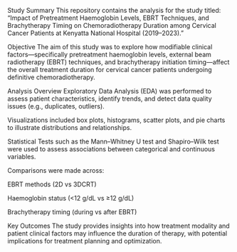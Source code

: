 Study Summary
This repository contains the analysis for the study titled:
“Impact of Pretreatment Haemoglobin Levels, EBRT Techniques, and Brachytherapy Timing on Chemoradiotherapy Duration among Cervical Cancer Patients at Kenyatta National Hospital (2019–2023).”

Objective
The aim of this study was to explore how modifiable clinical factors—specifically pretreatment haemoglobin levels, external beam radiotherapy (EBRT) techniques, and brachytherapy initiation timing—affect the overall treatment duration for cervical cancer patients undergoing definitive chemoradiotherapy.

Analysis Overview
Exploratory Data Analysis (EDA) was performed to assess patient characteristics, identify trends, and detect data quality issues (e.g., duplicates, outliers).

Visualizations included box plots, histograms, scatter plots, and pie charts to illustrate distributions and relationships.

Statistical Tests such as the Mann–Whitney U test and Shapiro–Wilk test were used to assess associations between categorical and continuous variables.

Comparisons were made across:

EBRT methods (2D vs 3DCRT)

Haemoglobin status (<12 g/dL vs ≥12 g/dL)

Brachytherapy timing (during vs after EBRT)

Key Outcomes
The study provides insights into how treatment modality and patient clinical factors may influence the duration of therapy, with potential implications for treatment planning and optimization.
